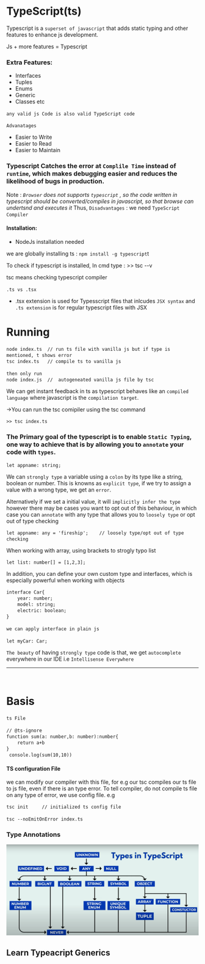# TypeScript(ts)
Typescript is a `superset of javascript` that adds static typing and other features to enhance js development.

Js + more features = Typescript

### Extra Features:

- Interfaces
- Tuples
- Enums
- Generic
- Classes etc   

`any valid js Code is also valid TypeScript code`

`Advanatages`
- Easier to Write
- Easier to Read
- Easier to Maintain


### Typescript Catches the error at `Complile Time` instead of `runtime`, which makes debugging easier and reduces the likelihood of bugs in production.

Note : *`Browser` does not supports `typescript` , so the code written in typescript should be converted/compiles in javascript, so that browse can undertsnd and executes it*
Thus,
`Disadvantages` : we need `TypeScript Compiler`


#### Installation:
- NodeJs installation needed

we are globally installing ts :  `npm install -g typescript`t

To check if typescript is installed, In cmd 
type : >> tsc --v

tsc means checking typescript compiler



`.ts vs .tsx`
- .tsx extension is used for Typesscript files that inlcudes `JSX syntax` and `.ts extension` is for regular typescript files with JSX

# Running
```
node index.ts  // run ts file with vanilla js but if type is mentioned, t shows error
tsc index.ts   // compile ts to vanilla js

then only run
node index.js  //  autogeneated vanilla js file by tsc 

```





We can get instant feedback in ts as typescript behaves like an `compiled language` where javascript is the `compilation target`.

->You can run the tsc comipiler using the tsc command
```
>> tsc index.ts
```

### The Primary goal of the typescript is to enable `Static Typing`, one way to achieve that is by allowing you to `annotate` your code with `types`.

```
let appname: string;
```
We can `strongly type` a variable using a `colon` by its type like a string, boolean or number. This is knowns as `explicit type`, if we try to assign a value with a wrong type, we get an `error`. 

Alternatively if we set a initial value, it will `implicitly infer the type` however there may be cases you want to opt out of this behaviour, in which case you can `annotate` with any type that allows you to `loosely type` or opt out of type checking

```
let appname: any = 'fireship';    // loosely type/opt out of type checking
```

When working with array, using brackets to strogly typo list
```
let list: number[] = [1,2,3];
```

In addition, you can define your own custom type and interfaces, which is especially powerful when working with objects
```
interface Car{
    year: number;
    model: string;
    electric: boolean;
}

we can apply interface in plain js

let myCar: Car;

```

`The beauty` of having `strongly type` code is that, we get `autocomplete` everywhere in our IDE i.e `Intellisense Everywhere`

<hr>
<br>


# Basis
```
ts File

// @ts-ignore
function sum(a: number,b: number):number{
    return a+b
}
 console.log(sum(10,10))

```


#### TS configuration File
we can modify our compiler with this file, for e.g our tsc compiles our ts file to js file, even if there is an type error. To tell compiler, do not compile ts file on any type of error, we use config file. e.g

```
tsc init     // initialized ts config file

tsc --noEmitOnError index.ts 
```


### Type Annotations
![Types in Typescript](/Images/types-in-typescript.png)
<br>







## Learn Typeacript Generics



